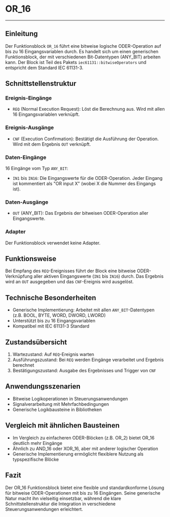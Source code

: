 # OR_16

* * * * * * * * * *
## Einleitung
Der Funktionsblock `OR_16` führt eine bitweise logische ODER-Operation auf bis zu 16 Eingangsvariablen durch. Es handelt sich um einen generischen Funktionsblock, der mit verschiedenen Bit-Datentypen (ANY_BIT) arbeiten kann. Der Block ist Teil des Pakets `iec61131::bitwiseOperators` und entspricht dem Standard IEC 61131-3.

## Schnittstellenstruktur

### **Ereignis-Eingänge**
- `REQ` (Normal Execution Request): Löst die Berechnung aus. Wird mit allen 16 Eingangsvariablen verknüpft.

### **Ereignis-Ausgänge**
- `CNF` (Execution Confirmation): Bestätigt die Ausführung der Operation. Wird mit dem Ergebnis `OUT` verknüpft.

### **Daten-Eingänge**
16 Eingänge vom Typ `ANY_BIT`:
- `IN1` bis `IN16`: Die Eingangswerte für die ODER-Operation. Jeder Eingang ist kommentiert als "OR input X" (wobei X die Nummer des Eingangs ist).

### **Daten-Ausgänge**
- `OUT` (ANY_BIT): Das Ergebnis der bitweisen ODER-Operation aller Eingangswerte.

### **Adapter**
Der Funktionsblock verwendet keine Adapter.

## Funktionsweise
Bei Empfang des `REQ`-Ereignisses führt der Block eine bitweise ODER-Verknüpfung aller aktiven Eingangswerte (`IN1` bis `IN16`) durch. Das Ergebnis wird an `OUT` ausgegeben und das `CNF`-Ereignis wird ausgelöst.

## Technische Besonderheiten
- Generische Implementierung: Arbeitet mit allen `ANY_BIT`-Datentypen (z.B. BOOL, BYTE, WORD, DWORD, LWORD)
- Unterstützt bis zu 16 Eingangsvariablen
- Kompatibel mit IEC 61131-3 Standard

## Zustandsübersicht
1. Wartezustand: Auf `REQ`-Ereignis warten
2. Ausführungszustand: Bei `REQ` werden Eingänge verarbeitet und Ergebnis berechnet
3. Bestätigungszustand: Ausgabe des Ergebnisses und Trigger von `CNF`

## Anwendungsszenarien
- Bitweise Logikoperationen in Steuerungsanwendungen
- Signalverarbeitung mit Mehrfachbedingungen
- Generische Logikbausteine in Bibliotheken

## Vergleich mit ähnlichen Bausteinen
- Im Vergleich zu einfacheren ODER-Blöcken (z.B. OR_2) bietet OR_16 deutlich mehr Eingänge
- Ähnlich zu AND_16 oder XOR_16, aber mit anderer logischer Operation
- Generische Implementierung ermöglicht flexiblere Nutzung als typspezifische Blöcke

## Fazit
Der OR_16 Funktionsblock bietet eine flexible und standardkonforme Lösung für bitweise ODER-Operationen mit bis zu 16 Eingängen. Seine generische Natur macht ihn vielseitig einsetzbar, während die klare Schnittstellenstruktur die Integration in verschiedene Steuerungsanwendungen erleichtert.